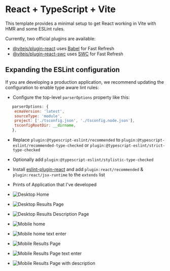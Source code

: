 # React + TypeScript + Vite

This template provides a minimal setup to get React working in Vite with HMR and some ESLint rules.

Currently, two official plugins are available:

- [@vitejs/plugin-react](https://github.com/vitejs/vite-plugin-react/blob/main/packages/plugin-react/README.md) uses [Babel](https://babeljs.io/) for Fast Refresh
- [@vitejs/plugin-react-swc](https://github.com/vitejs/vite-plugin-react-swc) uses [SWC](https://swc.rs/) for Fast Refresh

## Expanding the ESLint configuration

If you are developing a production application, we recommend updating the configuration to enable type aware lint rules:

- Configure the top-level `parserOptions` property like this:

```js
   parserOptions: {
    ecmaVersion: 'latest',
    sourceType: 'module',
    project: ['./tsconfig.json', './tsconfig.node.json'],
    tsconfigRootDir: __dirname,
   },
```

- Replace `plugin:@typescript-eslint/recommended` to `plugin:@typescript-eslint/recommended-type-checked` or `plugin:@typescript-eslint/strict-type-checked`
- Optionally add `plugin:@typescript-eslint/stylistic-type-checked`
- Install [eslint-plugin-react](https://github.com/jsx-eslint/eslint-plugin-react) and add `plugin:react/recommended` & `plugin:react/jsx-runtime` to the `extends` list

- Prints of Application that I've developed

- ![Desktop Home ](https://github.com/paulo70/agile-content-technical/blob/main/src/assets/desktop-home.png)

- ![Desktop Results Page ](https://github.com/paulo70/agile-content-technical/blob/main/src/assets/desktop-results.png)

- ![Desktop Results Description Page ](https://github.com/paulo70/agile-content-technical/blob/main/src/assets/page-results-description.png)

- ![Mobile home ](https://github.com/paulo70/agile-content-technical/blob/main/src/assets/home-mobile.png)

- ![Mobile home text enter ](https://github.com/paulo70/agile-content-technical/blob/main/src/assets/home-mobile-text-input.png)

- ![Mobile Results Page ](https://github.com/paulo70/agile-content-technical/blob/main/src/assets/page-results.png)

- ![Mobile Results Page text enter ](https://github.com/paulo70/agile-content-technical/blob/main/src/assets/page-results-text.png)

- ![Mobile Results Page with description](https://github.com/paulo70/agile-content-technical/blob/main/src/assets/page-result-description-text.png)

